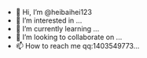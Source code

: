 - 👋 Hi, I’m @heibaihei123
- 👀 I’m interested in ...
- 🌱 I’m currently learning ...
- 💞️ I’m looking to collaborate on ...
- 📫 How to reach me qq:1403549773...

<!---
heibaihei123/heibaihei123 is a ✨ special ✨ repository because its `README.md` (this file) appears on your GitHub profile.
You can click the Preview link to take a look at your changes.
--->
